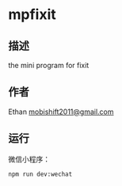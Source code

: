 # mpfixit

## 描述

the mini program for fixit

## 作者

Ethan <mobishift2011@gmail.com>

## 运行

微信小程序：

```bash
npm run dev:wechat
```
